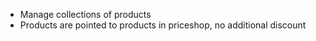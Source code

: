 - Manage collections of products
- Products are pointed to products in priceshop, no additional discount

